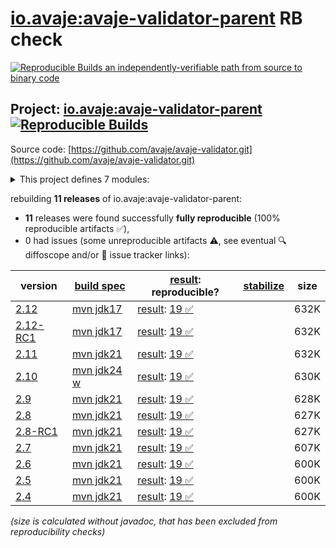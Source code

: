 [io.avaje:avaje-validator-parent](https://central.sonatype.com/artifact/io.avaje/avaje-validator-parent/versions) RB check
=======

[![Reproducible Builds](https://reproducible-builds.org/images/logos/rb.svg) an independently-verifiable path from source to binary code](https://reproducible-builds.org/)

## Project: [io.avaje:avaje-validator-parent](https://central.sonatype.com/artifact/io.avaje/avaje-validator-parent/versions) [![Reproducible Builds](https://img.shields.io/endpoint?url=https://raw.githubusercontent.com/jvm-repo-rebuild/reproducible-central/master/content/io/avaje/validator/badge.json)](https://github.com/jvm-repo-rebuild/reproducible-central/blob/master/content/io/avaje/validator/README.md)

Source code: [https://github.com/avaje/avaje-validator.git](https://github.com/avaje/avaje-validator.git)

<details><summary>This project defines 7 modules:</summary>

* [io.avaje:avaje-validator](https://central.sonatype.com/artifact/io.avaje/avaje-validator/overview)
* [io.avaje:avaje-validator-constraints](https://central.sonatype.com/artifact/io.avaje/avaje-validator-constraints/overview)
* [io.avaje:avaje-validator-generator](https://central.sonatype.com/artifact/io.avaje/avaje-validator-generator/overview)
* [io.avaje:avaje-validator-http-plugin](https://central.sonatype.com/artifact/io.avaje/avaje-validator-http-plugin/overview)
* [io.avaje:avaje-validator-inject-plugin](https://central.sonatype.com/artifact/io.avaje/avaje-validator-inject-plugin/overview)
* [io.avaje:avaje-validator-parent](https://central.sonatype.com/artifact/io.avaje/avaje-validator-parent/overview)
* [io.avaje:avaje-validator-spring-starter](https://central.sonatype.com/artifact/io.avaje/avaje-validator-spring-starter/overview)
</details>

rebuilding **11 releases** of io.avaje:avaje-validator-parent:
- **11** releases were found successfully **fully reproducible** (100% reproducible artifacts :white_check_mark:),
- 0 had issues (some unreproducible artifacts :warning:, see eventual :mag: diffoscope and/or :memo: issue tracker links):

| version | [build spec](/BUILDSPEC.md) | [result](https://reproducible-builds.org/docs/jvm/): reproducible? | [stabilize](https://github.com/google/oss-rebuild/blob/main/cmd/stabilize/README.md) | size |
| -- | --------- | ------ | ------ | -- |
| [2.12](https://central.sonatype.com/artifact/io.avaje/avaje-validator-parent/2.12/pom) | [mvn jdk17](avaje-validator-2.12.buildspec) | [result](avaje-validator-parent-2.12.buildinfo): [19 :white_check_mark: ](avaje-validator-parent-2.12.buildcompare) | | 632K |
| [2.12-RC1](https://central.sonatype.com/artifact/io.avaje/avaje-validator-parent/2.12-RC1/pom) | [mvn jdk17](avaje-validator-2.12-RC1.buildspec) | [result](avaje-validator-parent-2.12-RC1.buildinfo): [19 :white_check_mark: ](avaje-validator-parent-2.12-RC1.buildcompare) | | 632K |
| [2.11](https://central.sonatype.com/artifact/io.avaje/avaje-validator-parent/2.11/pom) | [mvn jdk21](avaje-validator-2.11.buildspec) | [result](avaje-validator-parent-2.11.buildinfo): [19 :white_check_mark: ](avaje-validator-parent-2.11.buildcompare) | | 632K |
| [2.10](https://central.sonatype.com/artifact/io.avaje/avaje-validator-parent/2.10/pom) | [mvn jdk24 w](avaje-validator-2.10.buildspec) | [result](avaje-validator-parent-2.10.buildinfo): [19 :white_check_mark: ](avaje-validator-parent-2.10.buildcompare) | | 630K |
| [2.9](https://central.sonatype.com/artifact/io.avaje/avaje-validator-parent/2.9/pom) | [mvn jdk21](avaje-validator-2.9.buildspec) | [result](avaje-validator-parent-2.9.buildinfo): [19 :white_check_mark: ](avaje-validator-parent-2.9.buildcompare) | | 628K |
| [2.8](https://central.sonatype.com/artifact/io.avaje/avaje-validator-parent/2.8/pom) | [mvn jdk21](avaje-validator-2.8.buildspec) | [result](avaje-validator-parent-2.8.buildinfo): [19 :white_check_mark: ](avaje-validator-parent-2.8.buildcompare) | | 627K |
| [2.8-RC1](https://central.sonatype.com/artifact/io.avaje/avaje-validator-parent/2.8-RC1/pom) | [mvn jdk21](avaje-validator-2.8-RC1.buildspec) | [result](avaje-validator-parent-2.8-RC1.buildinfo): [19 :white_check_mark: ](avaje-validator-parent-2.8-RC1.buildcompare) | | 627K |
| [2.7](https://central.sonatype.com/artifact/io.avaje/avaje-validator-parent/2.7/pom) | [mvn jdk21](avaje-validator-2.7.buildspec) | [result](avaje-validator-parent-2.7.buildinfo): [19 :white_check_mark: ](avaje-validator-parent-2.7.buildcompare) | | 607K |
| [2.6](https://central.sonatype.com/artifact/io.avaje/avaje-validator-parent/2.6/pom) | [mvn jdk21](avaje-validator-2.6.buildspec) | [result](avaje-validator-parent-2.6.buildinfo): [19 :white_check_mark: ](avaje-validator-parent-2.6.buildcompare) | | 600K |
| [2.5](https://central.sonatype.com/artifact/io.avaje/avaje-validator-parent/2.5/pom) | [mvn jdk21](avaje-validator-2.5.buildspec) | [result](avaje-validator-parent-2.5.buildinfo): [19 :white_check_mark: ](avaje-validator-parent-2.5.buildcompare) | | 600K |
| [2.4](https://central.sonatype.com/artifact/io.avaje/avaje-validator-parent/2.4/pom) | [mvn jdk21](avaje-validator-2.4.buildspec) | [result](avaje-validator-parent-2.4.buildinfo): [19 :white_check_mark: ](avaje-validator-parent-2.4.buildcompare) | | 600K |

<i>(size is calculated without javadoc, that has been excluded from reproducibility checks)</i>
